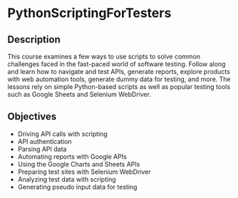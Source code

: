 # PythonScriptingForTesters

## Description

This course examines a few ways to use scripts to solve common challenges faced in the fast-paced world of software testing. Follow along and learn how to navigate and test APIs, generate reports, explore products with web automation tools, generate dummy data for testing, and more. The lessons rely on simple Python-based scripts as well as popular testing tools such as Google Sheets and Selenium WebDriver. 

## Objectives

* Driving API calls with scripting
* API authentication
* Parsing API data
* Automating reports with Google APIs
* Using the Google Charts and Sheets APIs
* Preparing test sites with Selenium WebDriver
* Analyzing test data with scripting
* Generating pseudo input data for testing
